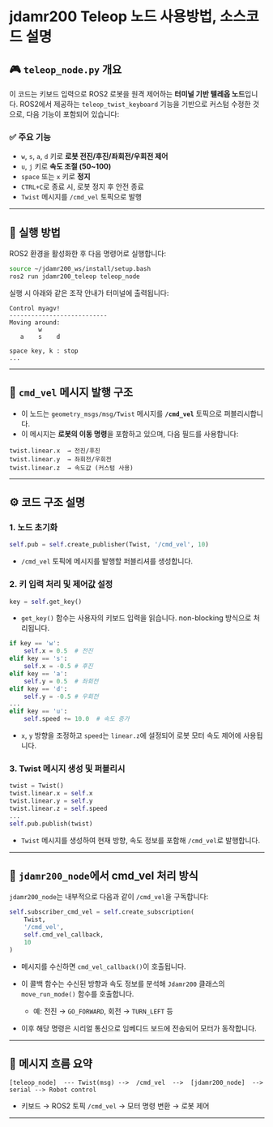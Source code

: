 # jdamr200 Teleop 노드 사용방법, 소스코드 설명 
## 🎮 `teleop_node.py` 개요

이 코드는 키보드 입력으로 ROS2 로봇을 원격 제어하는 **터미널 기반 텔레옵 노드**입니다.
ROS2에서 제공하는 `teleop_twist_keyboard` 기능을 기반으로 커스텀 수정한 것으로, 다음 기능이 포함되어 있습니다:

### ✅ 주요 기능

* `w`, `s`, `a`, `d` 키로 **로봇 전진/후진/좌회전/우회전 제어**
* `u`, `j` 키로 **속도 조절 (50\~100)**
* `space` 또는 `x` 키로 **정지**
* `CTRL+C`로 종료 시, 로봇 정지 후 안전 종료
* `Twist` 메시지를 `/cmd_vel` 토픽으로 발행

---

## 🏁 실행 방법

ROS2 환경을 활성화한 후 다음 명령어로 실행합니다:

```bash
source ~/jdamr200_ws/install/setup.bash
ros2 run jdamr200_teleop teleop_node
```

실행 시 아래와 같은 조작 안내가 터미널에 출력됩니다:

```
Control myagv!
---------------------------
Moving around:
        w     
   a    s    d
    
space key, k : stop
...
```

---

## 📨 `cmd_vel` 메시지 발행 구조

* 이 노드는 `geometry_msgs/msg/Twist` 메시지를 **`/cmd_vel`** 토픽으로 퍼블리시합니다.
* 이 메시지는 **로봇의 이동 명령**을 포함하고 있으며, 다음 필드를 사용합니다:

```plaintext
twist.linear.x  → 전진/후진
twist.linear.y  → 좌회전/우회전
twist.linear.z  → 속도값 (커스텀 사용)
```

---

## ⚙️ 코드 구조 설명

### 1. 노드 초기화

```python
self.pub = self.create_publisher(Twist, '/cmd_vel', 10)
```

* `/cmd_vel` 토픽에 메시지를 발행할 퍼블리셔를 생성합니다.

### 2. 키 입력 처리 및 제어값 설정

```python
key = self.get_key()
```

* `get_key()` 함수는 사용자의 키보드 입력을 읽습니다. non-blocking 방식으로 처리됩니다.

```python
if key == 'w':
    self.x = 0.5  # 전진
elif key == 's':
    self.x = -0.5 # 후진
elif key == 'a':
    self.y = 0.5  # 좌회전
elif key == 'd':
    self.y = -0.5 # 우회전
...
elif key == 'u':
    self.speed += 10.0  # 속도 증가
```

* `x`, `y` 방향을 조정하고 `speed`는 `linear.z`에 설정되어 로봇 모터 속도 제어에 사용됩니다.

### 3. Twist 메시지 생성 및 퍼블리시

```python
twist = Twist()
twist.linear.x = self.x
twist.linear.y = self.y
twist.linear.z = self.speed
...
self.pub.publish(twist)
```

* `Twist` 메시지를 생성하여 현재 방향, 속도 정보를 포함해 `/cmd_vel`로 발행합니다.

---

## 🤖 `jdamr200_node`에서 cmd\_vel 처리 방식

`jdamr200_node`는 내부적으로 다음과 같이 `/cmd_vel`을 구독합니다:

```python
self.subscriber_cmd_vel = self.create_subscription(
    Twist,
    '/cmd_vel',
    self.cmd_vel_callback,
    10
)
```

* 메시지를 수신하면 `cmd_vel_callback()`이 호출됩니다.
* 이 콜백 함수는 수신된 방향과 속도 정보를 분석해 `Jdamr200` 클래스의 `move_run_mode()` 함수를 호출합니다.

  * 예: 전진 → `GO_FORWARD`, 회전 → `TURN_LEFT` 등
* 이후 해당 명령은 시리얼 통신으로 임베디드 보드에 전송되어 모터가 동작합니다.

---

## 🔄 메시지 흐름 요약

```plaintext
[teleop_node]  --- Twist(msg) -->  /cmd_vel  -->  [jdamr200_node]  --> serial --> Robot control
```

* 키보드 → ROS2 토픽 `/cmd_vel` → 모터 명령 변환 → 로봇 제어

---


